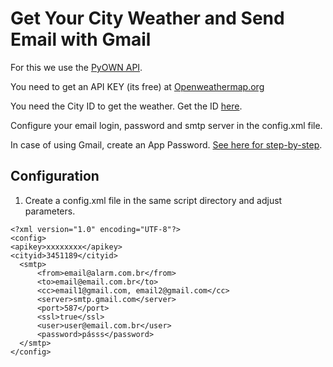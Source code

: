 # Get Your City Weather and Send Email with Gmail

For this we use the [PyOWN API](https://github.com/csparpa/pyowm).

You need to get an API KEY (its free) at [Openweathermap.org](https://openweathermap.org/appid)

You need the City ID to get the weather. Get the ID [here](https://openweathermap.org/find?q=).

Configure your email login, password and smtp server in the config.xml file.

In case of using Gmail, create an App Password. [See here for step-by-step](https://support.google.com/accounts/answer/185833?hl=en).
## Configuration

1. Create a config.xml file in the same script directory and adjust parameters.

```
<?xml version="1.0" encoding="UTF-8"?>
<config>
<apikey>xxxxxxxx</apikey>
<cityid>3451189</cityid>
  <smtp>
      <from>email@alarm.com.br</from>
      <to>email@email.com.br</to>
      <cc>email1@gmail.com, email2@gmail.com</cc>
      <server>smtp.gmail.com</server>
      <port>587</port>
      <ssl>true</ssl>
      <user>user@email.com.br</user>
      <password>pásss</password>
  </smtp>
</config>
```